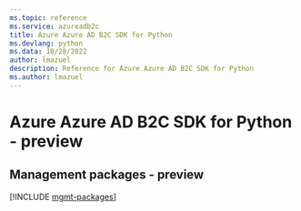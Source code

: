 ```yaml
---
ms.topic: reference
ms.service: azureadb2c
title: Azure Azure AD B2C SDK for Python
ms.devlang: python
ms.data: 10/28/2022
author: lmazuel
description: Reference for Azure Azure AD B2C SDK for Python
ms.author: lmazuel
---
```

# Azure Azure AD B2C SDK for Python - preview

## Management packages - preview
[!INCLUDE [mgmt-packages](azure-ad-b2c-mgmt-index.md)]